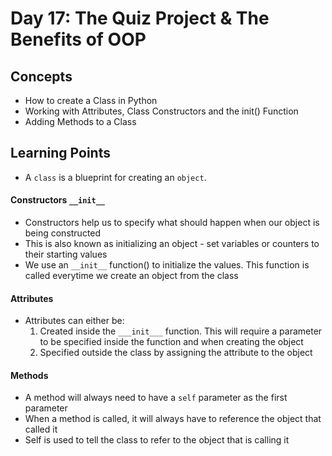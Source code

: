 # Day 17: The Quiz Project & The Benefits of OOP
## Concepts
* How to create a Class in Python
* Working with Attributes, Class Constructors and the init() Function
* Adding Methods to a Class

## Learning Points
* A ```class``` is a blueprint for creating an ```object```.

#### Constructors ```__init__```
* Constructors help us to specify what should happen when our object is being constructed
* This is also known as initializing an object - set variables or counters to their starting values
* We use an ```__init__``` function() to initialize the values. This function is called everytime we create an object from the class

#### Attributes
* Attributes can either be:
  1) Created inside the ```___init___``` function. This will require a parameter to be specified inside the function and when creating the object
  2) Specified outside the class by assigning the attribute to the object
  
#### Methods
* A method will always need to have a ```self``` parameter as the first parameter
* When a method is called, it will always have to reference the object that called it
* Self is used to tell the class to refer to the object that is calling it
